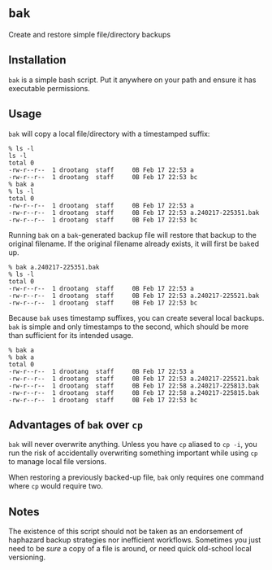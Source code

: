 # `bak`

Create and restore simple file/directory backups

## Installation

`bak` is a simple bash script. Put it anywhere on your path and ensure it has executable permissions.

## Usage

`bak` will copy a local file/directory with a timestamped suffix:

    % ls -l
    ls -l
    total 0
    -rw-r--r--  1 drootang  staff     0B Feb 17 22:53 a
    -rw-r--r--  1 drootang  staff     0B Feb 17 22:53 bc
    % bak a
    % ls -l
    total 0
    -rw-r--r--  1 drootang  staff     0B Feb 17 22:53 a
    -rw-r--r--  1 drootang  staff     0B Feb 17 22:53 a.240217-225351.bak
    -rw-r--r--  1 drootang  staff     0B Feb 17 22:53 bc

Running `bak` on a `bak`-generated backup file will restore that backup to the original filename. If the original filename already exists, it will first be `bak`ed up.

    % bak a.240217-225351.bak
    % ls -l
    total 0
    -rw-r--r--  1 drootang  staff     0B Feb 17 22:53 a
    -rw-r--r--  1 drootang  staff     0B Feb 17 22:53 a.240217-225521.bak
    -rw-r--r--  1 drootang  staff     0B Feb 17 22:53 bc

Because `bak` uses timestamp suffixes, you can create several local backups. `bak` is simple and only timestamps to the second, which should be more than sufficient for its intended usage.

    % bak a
    % bak a
    total 0
    -rw-r--r--  1 drootang  staff     0B Feb 17 22:53 a
    -rw-r--r--  1 drootang  staff     0B Feb 17 22:53 a.240217-225521.bak
    -rw-r--r--  1 drootang  staff     0B Feb 17 22:58 a.240217-225813.bak
    -rw-r--r--  1 drootang  staff     0B Feb 17 22:58 a.240217-225815.bak
    -rw-r--r--  1 drootang  staff     0B Feb 17 22:53 bc

## Advantages of `bak` over `cp`

`bak` will never overwrite anything. Unless you have `cp` aliased to `cp -i`, you run the risk of accidentally overwriting something important while using `cp` to manage local file versions.

When restoring a previously backed-up file, `bak` only requires one command where `cp` would require two.

## Notes

The existence of this script should not be taken as an endorsement of haphazard backup strategies nor inefficient workflows. Sometimes you just need to be *sure* a copy of a file is around, or need quick old-school local versioning.
